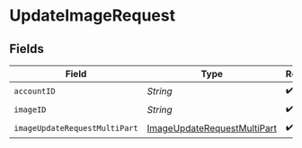 # UpdateImageRequest


## Fields

| Field                                                                                 | Type                                                                                  | Required                                                                              | Description                                                                           |
| ------------------------------------------------------------------------------------- | ------------------------------------------------------------------------------------- | ------------------------------------------------------------------------------------- | ------------------------------------------------------------------------------------- |
| `accountID`                                                                           | *String*                                                                              | :heavy_check_mark:                                                                    | N/A                                                                                   |
| `imageID`                                                                             | *String*                                                                              | :heavy_check_mark:                                                                    | N/A                                                                                   |
| `imageUpdateRequestMultiPart`                                                         | [ImageUpdateRequestMultiPart](../../models/components/ImageUpdateRequestMultiPart.md) | :heavy_check_mark:                                                                    | N/A                                                                                   |